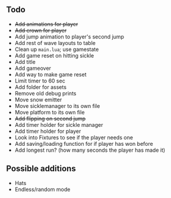 ## Todo
- ~~Add animations for player~~
- ~~Add crown for player~~
- Add jump animation to player's second jump
- Add rest of wave layouts to table
- Clean up `main.lua`; use gamestate
- Add game reset on hitting sickle
- Add title
- Add gameover
- Add way to make game reset
- Limit timer to 60 sec
- Add folder for assets 
- Remove old debug prints
- Move snow emitter 
- Move sicklemanager to its own file
- Move platform to its own file
- ~~Add flipping on second jump~~
- Add timer holder for sickle manager
- Add timer holder for player
- Look into Fixtures to see if the player needs one
- Add saving/loading function for if player has won before
- Add longest run? (how many seconds the player has made it)

## Possible additions
- Hats
- Endless/random mode
